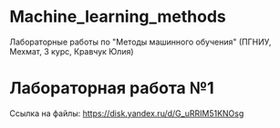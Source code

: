 # Machine_learning_methods
Лабораторные работы по "Методы машинного обучения" (ПГНИУ, Мехмат, 3 курс, Кравчук Юлия)

# Лабораторная работа №1
Ссылка на файлы: https://disk.yandex.ru/d/G_uRRIM51KNOsg

